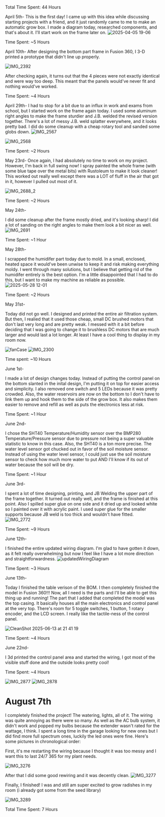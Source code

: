 Total Time Spent: 44 Hours

April 5th-
This is the first day! I came up with this idea while discussing starting projects with a friend, and it just randomly came to me to make an automatic grow box.
I made a diagram today, researched components, and that's about it. I'll start work on the frame later on.
![2025-04-05 19-06](https://github.com/user-attachments/assets/4656a208-85aa-41c9-b373-4ffd75128ae6)


Time Spent: ~5 Hours


April 10th-
After designing the bottom part frame in Fusion 360, I 3-D printed a prototype that didn't line up properly.

![IMG_2392](https://github.com/user-attachments/assets/c04c6c02-5cc6-4b2a-8012-65a44f4673d9)


After checking again, it turns out that the 4 pieces were not exactly identical and were way too deep. This meant that the panels would've never fit and nothing would've worked.

Time Spent: ~4 Hours

April 29th-
I had to stop for a bit due to an influx in work and exams from school, but I started work on the frame again today. I used some aluminum right angles to make the frame sturdier and J.B. welded the revised version together.
There's a lot of messy J.B. weld splatter everywhere, and it looks pretty bad. I did do some cleanup with a cheap rotary tool and sanded some globs down.
![IMG_2567](https://github.com/user-attachments/assets/d2c769fb-462b-498f-a827-5f3ac1672b31)

![IMG_2568](https://github.com/user-attachments/assets/56afe4d1-8de9-4f72-b842-cddceae931d6)

Time Spent: ~2 Hours

May 23rd-
Once again, I had absolutely no time to work on my project. However, I'm back in full swing now! I spray painted the whole frame (with some blue tape over the metal bits) with Rustoleum to make it look cleaner!
This worked out really well except there was a LOT of fluff in the air that got in it, however I pulled out most of it.

![IMG_2688_2](https://github.com/user-attachments/assets/a05d3ddc-dcd7-463c-93d3-df3e2673fb67)

Time Spent: ~2 Hours

May 24th-

I did some cleanup after the frame mostly dried, and it's looking sharp! I did a lot of sanding on the right angles to make them look a bit nicer as well.
![IMG_2691](https://github.com/user-attachments/assets/f22e8e69-e832-41eb-b9de-8bbd285344b0)

Time Spent: ~1 Hour

May 28th-

I scrapped the humidifer part today due to mold. In a small, enclosed, heated space it would've been unwise to keep it and risk making everything moldy. I went through many solutions, but I believe that
getting rid of the humidifer entirely is the best option. I'm a little disappointed that I had to do this, but I want to make my machine as reliable as possible.
![2025-05-28 12-01](https://github.com/user-attachments/assets/49ecb185-d4e0-48a9-a11f-3e89508fad3e)

Time Spent: ~2 Hours

May 31st- 

Today did not go well. I designed and printed the entire air filtration system. But then, I realied that it used those cheap, small DC brushed motors that don't last very long and are pretty weak.
I messed with it a bit before deciding that I was going to change it to brushless DC motors that are much larger and would last a lot longer. At least I have a cool thing to display in my room now.

![fanCase](https://github.com/user-attachments/assets/b31b3e00-beb5-4a3c-b77f-4474efa994ec)
![IMG_2300](https://github.com/user-attachments/assets/e0a56f69-4b31-407f-bfe3-121b0d597050)

Time spent: ~10 Hours

June 1st-

I made a lot of design changes today. Instead of putting the control panel on the bottom slanted in the inital design, I'm putting it on top for easier access and simplicity. I also removed one switch and 5 LEDs
because it was pretty crowded. Also, the water reservoirs are now on the bottom to I don't have to link them up and hook them to the side of the grow box. It also makes them easier to remove and refill as well as puts
the electronics less at risk.

Time Spent: ~1 Hour

June 2nd-

I chose the SHT40 Temperature/Humidity sensor over the BMP280 Temperature/Pressure sensor due to pressure not being a super valuable statistic to know in this case. Also, the SHT40 is a ton more precise. 
The water level sensor got chucked out in favor of the soil moisture sensor. Instead of using the water level sensor, I could just use the soil moisture sensor to check how much more water to put AND I'll know if its
out of water because the soil will be dry. 

Time Spent: ~1 Hour

June 3rd-

I spent a lot of time designing, printing, and JB Welding the upper part of the frame together. It turned out really well, and the frame is finished at this point.
Also I spilled super glue on one side and it dried up and looked white so I painted over it with acrylic paint. I used super glue for the smaller supports because JB weld is too thick and wouldn't have fitted.
![IMG_2772](https://github.com/user-attachments/assets/fd4aae17-ecbe-45fc-92d7-1061b5963dba)

Time Spent: ~9 Hours

June 12th-

I finished the entire updated wiring diagram. I'm glad to have gotten it down, as it felt really overwhelming but now I feel like I have a lot more direction and straightforwardness.
![updatedWiringDiagram](https://github.com/user-attachments/assets/89ed7b15-52c0-4c35-bb29-b50e8eab852e)



Time Spent: ~3 Hours

June 13th-

Today I finished the table verison of the BOM. I then completely finished the model in Fusion 360!!! Now, all I need is the parts and I'll be able to get this thing up and running! The part that I added that completed the model was the top casing. It basically houses all the main electronics and control panel at the very top. There's room for 5 toggle switches, 1 button, 1 rotary encoder, and the LCD screen. I really like the tactile-ness of the control panel.

![CleanShot 2025-06-13 at 21 41 19](https://github.com/user-attachments/assets/58ae9733-9d60-4152-8d3c-b4afdd677270)

Time Spent: ~4 Hours

June 22nd-

I 3d printed the control panel area and started the wiring, I got most of the visible stuff done and the outside looks pretty cool!

Time Spent: ~4 Hours

![IMG_2877](https://github.com/user-attachments/assets/5cfc6247-c2e1-4e8a-b796-4fba81fe7b8a)
![IMG_2878](https://github.com/user-attachments/assets/8c6c1414-2485-478c-97e2-13f75dd4cb76)

<h1>August 7th</h1>

I completely finished the project! The watering, lights, all of it. The wiring was quite annoying as there were so many. As well as the AC bulb system, it didn't work and popped my bulbs because the extender wasn't rated for the wattage, I think. I spent a long time in the garage looking for new ones but I did find more full spectrum ones, luckily the led ones were fine. Here's some pictures in chronological order:

First, it's me restarting the wiring because I thought it was too messy and I want this to last 24/7 365 for my plant needs.

![IMG_3276](https://github.com/user-attachments/assets/c4f3fdea-6c5f-4a0f-80ba-40db204c27dc)

After that I did some good rewiring and it was decently clean.
![IMG_3277](https://github.com/user-attachments/assets/676155a9-7fc8-43e7-9d7b-43d87eed18d7)

Finally, I finished! I was and still am super excited to grow radishes in my room (i already got some from the seed library)

![IMG_3289](https://github.com/user-attachments/assets/77bfd6d2-1c0e-4bc4-9796-e6fb7ac2d02e)





Total Time Spent: 7 Hours
